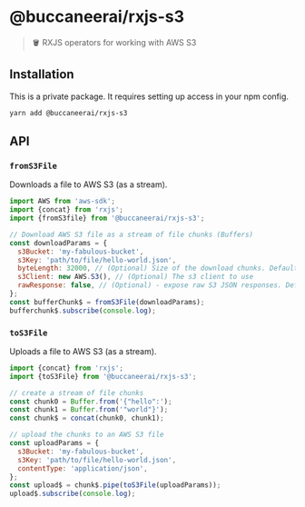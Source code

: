 # @buccaneerai/rxjs-s3
> 🪣 RXJS operators for working with AWS S3

## Installation
This is a private package. It requires setting up access in your npm config.

```bash
yarn add @buccaneerai/rxjs-s3
```

## API

### `fromS3File`
Downloads a file to AWS S3 (as a stream).
```js
import AWS from 'aws-sdk';
import {concat} from 'rxjs';
import {fromS3file} from '@buccaneerai/rxjs-s3';

// Download AWS S3 file as a stream of file chunks (Buffers)
const downloadParams = {
  s3Bucket: 'my-fabulous-bucket',
  s3Key: 'path/to/file/hello-world.json',
  byteLength: 32000, // (Optional) Size of the download chunks. Defaults to 32000.
  s3Client: new AWS.S3(), // (Optional) The s3 client to use
  rawResponse: false, // (Optional) - expose raw S3 JSON responses. Defaults to false.
};
const bufferChunk$ = fromS3File(downloadParams);
bufferchunk$.subscribe(console.log);
```

### `toS3File`
Uploads a file to AWS S3 (as a stream).
```js
import {concat} from 'rxjs';
import {toS3File} from '@buccaneerai/rxjs-s3';

// create a stream of file chunks
const chunk0 = Buffer.from('{"hello":');
const chunk1 = Buffer.from('"world"}');
const chunk$ = concat(chunk0, chunk1);

// upload the chunks to an AWS S3 file
const uploadParams = {
  s3Bucket: 'my-fabulous-bucket',
  s3Key: 'path/to/file/hello-world.json',
  contentType: 'application/json',
};
const upload$ = chunk$.pipe(toS3File(uploadParams));
upload$.subscribe(console.log);
```